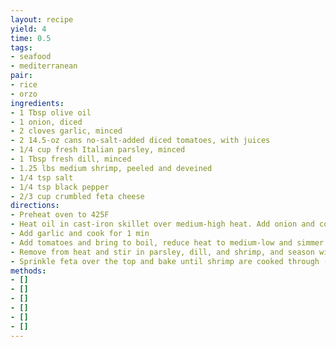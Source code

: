 ```yaml
---
layout: recipe
yield: 4
time: 0.5
tags:
- seafood
- mediterranean
pair:
- rice
- orzo
ingredients:
- 1 Tbsp olive oil
- 1 onion, diced
- 2 cloves garlic, minced
- 2 14.5-oz cans no-salt-added diced tomatoes, with juices
- 1/4 cup fresh Italian parsley, minced
- 1 Tbsp fresh dill, minced
- 1.25 lbs medium shrimp, peeled and deveined
- 1/4 tsp salt
- 1/4 tsp black pepper
- 2/3 cup crumbled feta cheese
directions:
- Preheat oven to 425F
- Heat oil in cast-iron skillet over medium-high heat. Add onion and cook until softened (~3 min)
- Add garlic and cook for 1 min
- Add tomatoes and bring to boil, reduce heat to medium-low and simmer for 5 min, until tomato juices thicken
- Remove from heat and stir in parsley, dill, and shrimp, and season with salt and pepper
- Sprinkle feta over the top and bake until shrimp are cooked through (~12 min)
methods:
- []
- []
- []
- []
- []
- []
---
```

